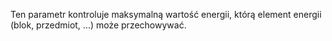 Ten parametr kontroluje maksymalną wartość energii, którą element energii (blok, przedmiot, ...) może przechowywać.